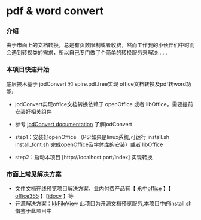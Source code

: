 # pdf & word convert

### 介绍
由于市面上的文档转换，总是有页数限制或者收费，然而工作我的小伙伴们中时而会遇到转换类的需求，所以自己专门做了个简单的转换服务来解决……


### 本项目快速开始
底层技术基于 jodConvert 和 spire.pdf.free实现 office文档转换及pdf转word功能:
* jodConvert实现office文档转换依赖于 openOffice 或者 libOffice，需要提前安装好相关组件
* 参考 [jodConvert documentation](https://github.com/sbraconnier/jodconverter/wiki) 了解jodConvert

* step1：安装好openOffice （PS:如果是linux系统,可运行 install.sh install_font.sh 完成openOffice及字体库的安装）或者 libOffice
* step2：启动本项目 [http://localhost:port/index] 实现转换


### 市面上常见解决方案
* 文件文档在线预览项目解决方案，业内付费产品有【 [永中office](http://dcs.yozosoft.com/) 】【 [office365](http://www.officeweb365.com/) 】【[idocv](https://www.idocv.com/) 】等
* 开源解决方案：[kkFileView](https://kkfileview.keking.cn/zh-cn/docs/home.html) 此项目为开源文档预览服务,本项目中的install.sh 借鉴于此项目中

